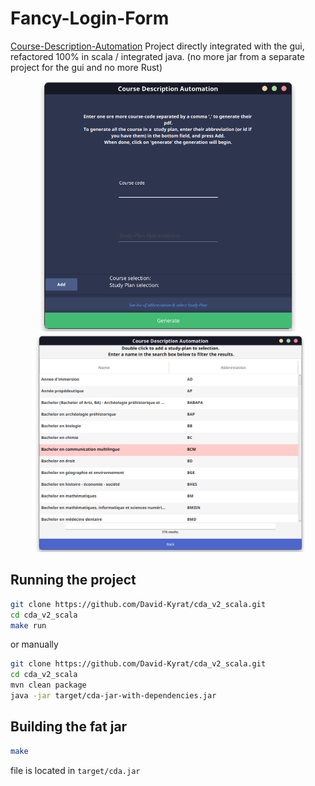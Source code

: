 # Fancy-Login-Form

[Course-Description-Automation](https://github.com/David-Kyrat/Course-Description-Automation) Project directly integrated with the gui,
refactored 100% in scala / integrated java.
(no more jar from a separate project for the gui and no more Rust)


<p align="center">
  <img src="./src/main/files/res/screenshot1.png" height="400">

  <img src="./src/main/files/res/screenshot2.png" height="350">
</p>


## Running the project

```bash
git clone https://github.com/David-Kyrat/cda_v2_scala.git
cd cda_v2_scala
make run
```

or manually

```bash
git clone https://github.com/David-Kyrat/cda_v2_scala.git
cd cda_v2_scala
mvn clean package
java -jar target/cda-jar-with-dependencies.jar
```

## Building the fat jar

```bash
make
```

file is located in `target/cda.jar`
